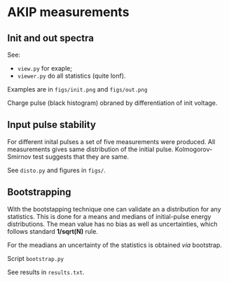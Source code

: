 # AKIP measurements

## Init and out spectra

See:
 * `view.py` for exaple;
 * `viewer.py` do all statistics (quite lonf).

Examples are in `figs/init.png` and ``figs/out.png``

Charge pulse (black histogram) obraned by differentiation of init voltage.


## Input pulse stability

For different inital pulses a set of five measurements were produced.
All measurements gives same distribution of the initial pulse.
Kolmogorov-Smirnov test suggests that they are same.

See `disto.py` and figures in `figs/`.


## Bootstrapping

With the bootstapping technique one can validate an a distribution for any 
statistics. This is done for a means and medians of initial-pulse 
energy distributions. The mean value has no bias as well as uncertainties, 
which follows standard **1/sqrt(N)** rule.

For the meadians an uncertainty of the statistics is obtained _via_ bootstrap.

Script `bootstrap.py`

See results in `results.txt`.
